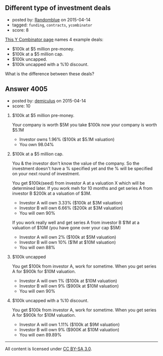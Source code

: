 ## Different type of investment deals

- posted by: [Randomblue](https://stackexchange.com/users/363551/randomblue) on 2015-04-14
- tagged: `funding`, `contracts`, `ycombinator`
- score: 8

[This Y Combinator page](https://www.ycombinator.com/handshake/) names 4 example deals:

* $100k at $5 million pre-money.
* $100k at a $5 million cap.
* $100k uncapped.
* $100k uncapped with a %10 discount.

What is the difference between these deals?


## Answer 4005

- posted by: [demiculus](https://stackexchange.com/users/5264485/demiculus) on 2015-04-14
- score: 10

1.  $100k at $5 million pre-money.

    Your company is worth $5M you take $100k now your company is worth $5.1M

    - Investor owns 1.96% ($100k at $5.1M valuation)
    - You own 98.04% 

2.  $100k at a $5 million cap.

    You & the investor don't know the value of the company. So the investment doesn't have a % specified yet and the % will be specified on your next round of investment.

    You get $100k(seed) from investor A at a valuation X which will be determined later.
    If you work meh for 10 months and get series A from investor B $200k at a valuation of $3M.

    - Investor A will own 3.33% ($100k at $3M valuation)
    - Investor B will own 6.66% ($200k at $3M valuation)
    - You will own 90%

    If you work really well and get series A from investor B $1M at a valuation of $10M (you have gone over your cap $5M)

    - Investor A will own 2% ($100k at $5M valuation)
    - Investor B will own 10% ($1M at $10M valuation)
    - You will own 88% 

3. $100k uncapped

    You get $100k from investor A, work for sometime. When you get series A for $900k for $10M valuation.

    - Investor A will own 1% ($100k at $10M valuation)
    - Investor B will own 9% ($900k at $10M valuation)
    - You will own 90%

4. $100k uncapped with a %10 discount.

    You get $100k from investor A, work for sometime. When you get series A for $900k for $10M valuation.

    - Investor A will own 1.11% ($100k at $9M valuation)    
    - Investor B will own 9% ($900K at $10M valuation) 
    - You will own 89.89%




---

All content is licensed under [CC BY-SA 3.0](https://creativecommons.org/licenses/by-sa/3.0/).

